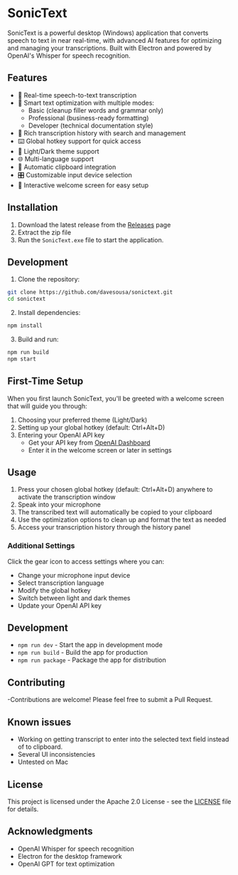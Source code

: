 # SonicText

SonicText is a powerful desktop (Windows) application that converts speech to text in near real-time, with advanced AI features for optimizing and managing your transcriptions. Built with Electron and powered by OpenAI's Whisper for speech recognition.

## Features

- 🎤 Real-time speech-to-text transcription
- 🔄 Smart text optimization with multiple modes:
  - Basic (cleanup filler words and grammar only)
  - Professional (business-ready formatting)
  - Developer (technical documentation style)
- 📝 Rich transcription history with search and management
- ⌨️ Global hotkey support for quick access
- 🎨 Light/Dark theme support
- 🌐 Multi-language support
- 🎯 Automatic clipboard integration
- 🎛️ Customizable input device selection
- 🚀 Interactive welcome screen for easy setup

## Installation

1. Download the latest release from the [Releases](https://github.com/davesousa/sonictext/releases) page
2. Extract the zip file
3. Run the `SonicText.exe` file to start the application.


## Development

1. Clone the repository:
```bash
git clone https://github.com/davesousa/sonictext.git
cd sonictext
```

2. Install dependencies:
```bash
npm install
```

3. Build and run:
```bash
npm run build
npm start
```

## First-Time Setup

When you first launch SonicText, you'll be greeted with a welcome screen that will guide you through:

1. Choosing your preferred theme (Light/Dark)
2. Setting up your global hotkey (default: Ctrl+Alt+D)
3. Entering your OpenAI API key
   - Get your API key from [OpenAI Dashboard](https://platform.openai.com/api-keys)
   - Enter it in the welcome screen or later in settings

## Usage

1. Press your chosen global hotkey (default: Ctrl+Alt+D) anywhere to activate the transcription window
2. Speak into your microphone
3. The transcribed text will automatically be copied to your clipboard
4. Use the optimization options to clean up and format the text as needed
5. Access your transcription history through the history panel

### Additional Settings

Click the gear icon to access settings where you can:
- Change your microphone input device
- Select transcription language
- Modify the global hotkey
- Switch between light and dark themes
- Update your OpenAI API key

## Development

- `npm run dev` - Start the app in development mode
- `npm run build` - Build the app for production
- `npm run package` - Package the app for distribution

## Contributing

-Contributions are welcome! Please feel free to submit a Pull Request.

## Known issues

- Working on getting transcript to enter into the selected text field instead of to clipboard.
- Several UI inconsistencies
- Untested on Mac

## License

This project is licensed under the Apache 2.0 License - see the [LICENSE](LICENSE) file for details.

## Acknowledgments

- OpenAI Whisper for speech recognition
- Electron for the desktop framework
- OpenAI GPT for text optimization 
